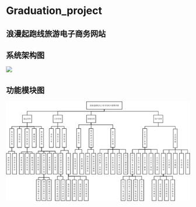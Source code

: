 # Graduation_project

## 浪漫起跑线旅游电子商务网站



## 系统架构图

![](README.assets/%E7%B3%BB%E7%BB%9F%E6%80%BB%E4%BD%93%E6%9E%B6%E6%9E%84%E5%9B%BE.jpg)

## 功能模块图

![](https://github.com/mgtoxd/GraduationProject/blob/master/%E8%AE%BA%E6%96%87%E4%B8%8E%E5%9B%BE%E7%89%87/%E7%B3%BB%E7%BB%9F%E5%8A%9F%E8%83%BD%E7%BB%93%E6%9E%84%E5%9B%BE.jpg)



